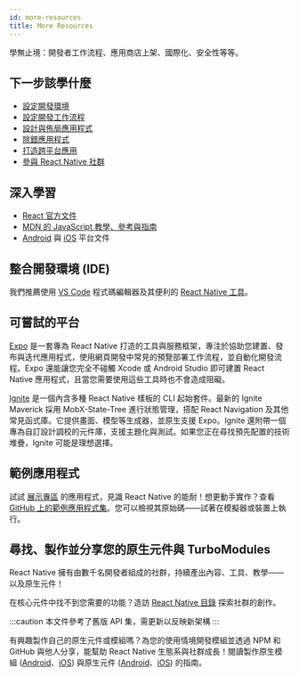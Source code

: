 ```yaml
---
id: more-resources
title: More Resources
---
```


學無止境：開發者工作流程、應用商店上架、國際化、安全性等等。

## 下一步該學什麼

- [設定開發環境](environment-setup)
- [設定開發工作流程](running-on-device)
- [設計與佈局應用程式](flexbox)
- [除錯應用程式](debugging)
- [打造跨平台應用](platform-specific-code)
- [參與 React Native 社群](/community/overview)

## 深入學習

- [React 官方文件](https://react.dev/learn)
- [MDN 的 JavaScript 教學、參考與指南](https://developer.mozilla.org/en-US/docs/Web/JavaScript)
- [Android](https://developer.android.com/docs) 與 [iOS](https://developer.apple.com/documentation/uikit) 平台文件

## 整合開發環境 (IDE)

我們推薦使用 [VS Code](https://code.visualstudio.com/) 程式碼編輯器及其便利的 [React Native 工具](https://marketplace.visualstudio.com/items?itemName=msjsdiag.vscode-react-native)。

## 可嘗試的平台

[Expo](https://docs.expo.dev/) 是一套專為 React Native 打造的工具與服務框架，專注於協助您建置、發布與迭代應用程式，使用網頁開發中常見的預覽部署工作流程，並自動化開發流程。Expo 還能讓您完全不碰觸 Xcode 或 Android Studio 即可建置 React Native 應用程式，且當您需要使用這些工具時也不會造成阻礙。

[Ignite](https://github.com/infinitered/ignite) 是一個內含多種 React Native 樣板的 CLI 起始套件。最新的 Ignite Maverick 採用 MobX-State-Tree 進行狀態管理，搭配 React Navigation 及其他常見函式庫。它提供畫面、模型等生成器，並原生支援 Expo。Ignite 還附帶一個專為自訂設計調校的元件庫，支援主題化與測試。如果您正在尋找預先配置的技術堆疊，Ignite 可能是理想選擇。

## 範例應用程式

試試 [展示專區](https://reactnative.dev/showcase) 的應用程式，見識 React Native 的能耐！想更動手實作？查看 [GitHub 上的範例應用程式集](https://github.com/ReactNativeNews/React-Native-Apps)。您可以檢視其原始碼——試著在模擬器或裝置上執行。

## 尋找、製作並分享您的原生元件與 TurboModules

React Native 擁有由數千名開發者組成的社群，持續產出內容、工具、教學——以及原生元件！

在核心元件中找不到您需要的功能？造訪 [React Native 目錄](https://reactnative.directory) 探索社群的創作。

:::caution
本文件參考了舊版 API 集，需更新以反映新架構
:::

有興趣製作自己的原生元件或模組嗎？為您的使用情境開發模組並透過 NPM 和 GitHub 與他人分享，能幫助 React Native 生態系與社群成長！閱讀製作原生模組 ([Android](legacy/native-modules-android.md)、[iOS](legacy/native-modules-ios.md)) 與原生元件 ([Android](legacy/native-components-android.md)、[iOS](legacy/native-components-ios.md)) 的指南。